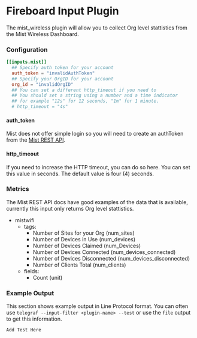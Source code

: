 # Fireboard Input Plugin

The mist_wireless plugin will allow you to collect Org level stattistics from the Mist Wireless Dashboard.

### Configuration

```toml
[[inputs.mist]]
  ## Specify auth token for your account
  auth_token = "invalidAuthToken"
  ## Specify your OrgID for your account
  org_id = "invalidOrgID"
  ## You can set a different http_timeout if you need to
  ## You should set a string using a number and a time indicator
  ## for example "12s" for 12 seconds, "1m" for 1 minute.
  # http_timeout = "4s"
```

#### auth_token

Mist does not offer simple login so you will need to create an authToken from the [Mist REST
API](https://api.mist.com/api/v1/self/apitokens).

#### http_timeout

If you need to increase the HTTP timeout, you can do so here. You can set this
value in seconds. The default value is four (4) seconds.

### Metrics

The Mist REST API docs have good examples of the data that is available,
currently this input only returns Org level stattistics.

- mistwifi
  - tags:
    - Number of Sites for your Org (num_sites)
    - Number of Devices in Use (num_devices)
    - Number of Devices Claimed (num_Devices)
    - Number of Devices Connected (num_devices_connected)
    - Number of Devices Disconnected (num_devices_disconnected)
    - Number of Clients Total (num_clients)
  - fields:
    - Count (unit)

### Example Output

This section shows example output in Line Protocol format.  You can often use
`telegraf --input-filter <plugin-name> --test` or use the `file` output to get
this information.

```
Add Test Here
```
